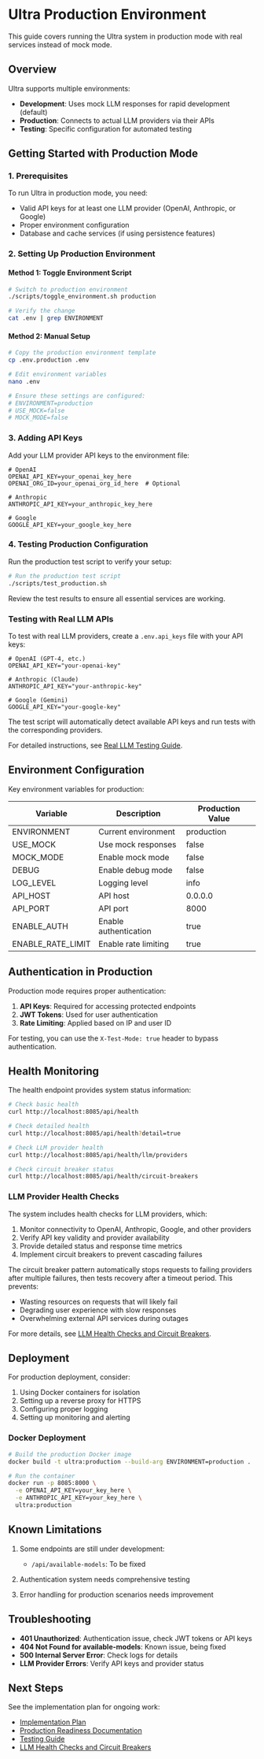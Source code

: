 # Ultra Production Environment

This guide covers running the Ultra system in production mode with real services instead of mock mode.

## Overview

Ultra supports multiple environments:

- **Development**: Uses mock LLM responses for rapid development (default)
- **Production**: Connects to actual LLM providers via their APIs
- **Testing**: Specific configuration for automated testing

## Getting Started with Production Mode

### 1. Prerequisites

To run Ultra in production mode, you need:

- Valid API keys for at least one LLM provider (OpenAI, Anthropic, or Google)
- Proper environment configuration
- Database and cache services (if using persistence features)

### 2. Setting Up Production Environment

#### Method 1: Toggle Environment Script

```bash
# Switch to production environment
./scripts/toggle_environment.sh production

# Verify the change
cat .env | grep ENVIRONMENT
```

#### Method 2: Manual Setup

```bash
# Copy the production environment template
cp .env.production .env

# Edit environment variables
nano .env

# Ensure these settings are configured:
# ENVIRONMENT=production
# USE_MOCK=false
# MOCK_MODE=false
```

### 3. Adding API Keys

Add your LLM provider API keys to the environment file:

```
# OpenAI
OPENAI_API_KEY=your_openai_key_here
OPENAI_ORG_ID=your_openai_org_id_here  # Optional

# Anthropic
ANTHROPIC_API_KEY=your_anthropic_key_here

# Google
GOOGLE_API_KEY=your_google_key_here
```

### 4. Testing Production Configuration

Run the production test script to verify your setup:

```bash
# Run the production test script
./scripts/test_production.sh
```

Review the test results to ensure all essential services are working.

### Testing with Real LLM APIs

To test with real LLM providers, create a `.env.api_keys` file with your API keys:

```
# OpenAI (GPT-4, etc.)
OPENAI_API_KEY="your-openai-key"

# Anthropic (Claude)
ANTHROPIC_API_KEY="your-anthropic-key"

# Google (Gemini)
GOOGLE_API_KEY="your-google-key"
```

The test script will automatically detect available API keys and run tests with the corresponding providers.

For detailed instructions, see [Real LLM Testing Guide](./documentation/testing/real_llm_testing.md).

## Environment Configuration

Key environment variables for production:

| Variable          | Description           | Production Value |
| ----------------- | --------------------- | ---------------- |
| ENVIRONMENT       | Current environment   | production       |
| USE_MOCK          | Use mock responses    | false            |
| MOCK_MODE         | Enable mock mode      | false            |
| DEBUG             | Enable debug mode     | false            |
| LOG_LEVEL         | Logging level         | info             |
| API_HOST          | API host              | 0.0.0.0          |
| API_PORT          | API port              | 8000             |
| ENABLE_AUTH       | Enable authentication | true             |
| ENABLE_RATE_LIMIT | Enable rate limiting  | true             |

## Authentication in Production

Production mode requires proper authentication:

1. **API Keys**: Required for accessing protected endpoints
2. **JWT Tokens**: Used for user authentication
3. **Rate Limiting**: Applied based on IP and user ID

For testing, you can use the `X-Test-Mode: true` header to bypass authentication.

## Health Monitoring

The health endpoint provides system status information:

```bash
# Check basic health
curl http://localhost:8085/api/health

# Check detailed health
curl http://localhost:8085/api/health?detail=true

# Check LLM provider health
curl http://localhost:8085/api/health/llm/providers

# Check circuit breaker status
curl http://localhost:8085/api/health/circuit-breakers
```

### LLM Provider Health Checks

The system includes health checks for LLM providers, which:

1. Monitor connectivity to OpenAI, Anthropic, Google, and other providers
2. Verify API key validity and provider availability
3. Provide detailed status and response time metrics
4. Implement circuit breakers to prevent cascading failures

The circuit breaker pattern automatically stops requests to failing providers after multiple failures, then tests recovery after a timeout period. This prevents:

- Wasting resources on requests that will likely fail
- Degrading user experience with slow responses
- Overwhelming external API services during outages

For more details, see [LLM Health Checks and Circuit Breakers](./documentation/llm_health_checks.md).

## Deployment

For production deployment, consider:

1. Using Docker containers for isolation
2. Setting up a reverse proxy for HTTPS
3. Configuring proper logging
4. Setting up monitoring and alerting

### Docker Deployment

```bash
# Build the production Docker image
docker build -t ultra:production --build-arg ENVIRONMENT=production .

# Run the container
docker run -p 8085:8000 \
  -e OPENAI_API_KEY=your_key_here \
  -e ANTHROPIC_API_KEY=your_key_here \
  ultra:production
```

## Known Limitations

1. Some endpoints are still under development:

   - `/api/available-models`: To be fixed

2. Authentication system needs comprehensive testing

3. Error handling for production scenarios needs improvement

## Troubleshooting

- **401 Unauthorized**: Authentication issue, check JWT tokens or API keys
- **404 Not Found for available-models**: Known issue, being fixed
- **500 Internal Server Error**: Check logs for details
- **LLM Provider Errors**: Verify API keys and provider status

## Next Steps

See the implementation plan for ongoing work:

- [Implementation Plan](./documentation/implementation_plan.md)
- [Production Readiness Documentation](./documentation/production_readiness.md)
- [Testing Guide](./documentation/testing/production_testing.md)
- [LLM Health Checks and Circuit Breakers](./documentation/llm_health_checks.md)
